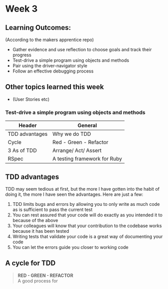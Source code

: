 # Week 3
## Learning Outcomes:
(According to the makers apprentice repo)
* Gather evidence and use reflection to choose goals and track their progress
* Test-drive a simple program using objects and methods
* Pair using the driver-navigator style
* Follow an effective debugging process
## Other topics learned this week 
* (User Stories etc)

### Test-drive a simple program using objects and methods
|Header         |General                     |
|---------------|----------------------------|
|TDD advantages |Why we do TDD               |
|Cycle          |Red - Green - Refactor      |
|3 As of TDD    |Arrange/ Act/ Assert        |
|RSpec          |A testing framework for Ruby|

## TDD advantages
TDD may seem tedious at first, but the more I have gotten into the habit of doing it, the more I have seen the advantages. Here are just a few:
1. TDD limits bugs and errors by allowing you to only write as much code as is sufficient to pass the current test
2. You can rest assured that your code will do exactly as you intended it to because of the above
3. Your colleagues will know that your contribution to the codebase works because it has been tested
4. Writing tests that validate your code is a great way of documenting your code
5. You can let the errors guide you closer to working code
  
## A cycle for TDD
> **RED - GREEN - REFACTOR**  
A good process for 
